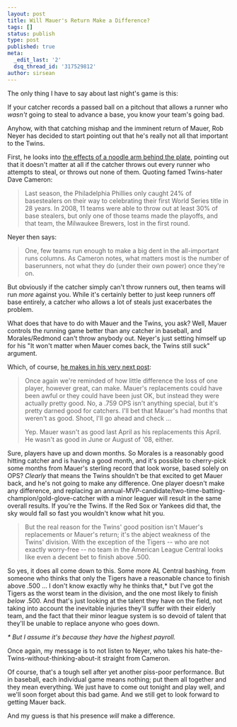 ```yaml
---
layout: post
title: Will Mauer's Return Make a Difference?
tags: []
status: publish
type: post
published: true
meta:
  _edit_last: '2'
  dsq_thread_id: '317529812'
author: sirsean
---
```

The only thing I have to say about last night's game is this:

If your catcher records a passed ball on a pitchout that allows a runner who <em>wasn't</em> going to steal to advance a base, you know your team's going bad.

Anyhow, with that catching mishap and the imminent return of Mauer, Rob Neyer has decided to start pointing out that he's really not all that important to the Twins.

First, he looks into <a href="http://myespn.go.com/blogs/sweetspot/0-1-125/Don-t-worry-about-that-noodle-arm.html">the effects of a noodle arm behind the plate</a>, pointing out that it doesn't matter at all if the catcher throws out every runner who attempts to steal, or throws out none of them. Quoting famed Twins-hater Dave Cameron:
<blockquote>Last season, the Philadelphia Phillies only caught 24% of basestealers on their way to celebrating their first World Series title in 28 years. In 2008, 11 teams were able to throw out at least 30% of base stealers, but only one of those teams made the playoffs, and that team, the Milwaukee Brewers, lost in the first round.</blockquote>
Neyer then says:
<blockquote>One, few teams run enough to make a big dent in the all-important runs columns. As Cameron notes, what matters most is the number of baserunners, not what they do (under their own power) once they're on.</blockquote>
But obviously if the catcher simply can't throw runners out, then teams will run <em>more</em> against you. While it's certainly better to just keep runners off base entirely, a catcher who allows a lot of steals just exacerbates the problem.

What does that have to do with Mauer and the Twins, you ask? Well, Mauer controls the running game better than any catcher in baseball, and Morales/Redmond can't throw anybody out. Neyer's just setting himself up for his "It won't matter when Mauer comes back, the Twins still suck" argument.

Which, of course, <a href="http://myespn.go.com/blogs/sweetspot/0-1-126/Will-Mauer-key-Twins--surge-.html">he makes in his very next post</a>:
<blockquote>Once again we're reminded of how little difference the loss of one player, however great, can make. Mauer's replacements could have been awful or they could have been just OK, but instead they were actually pretty good. No, a .759 OPS isn't anything special, but it's pretty darned good for catchers. I'll bet that Mauer's had months that weren't as good. Shoot, I'll go ahead and check ...

Yep. Mauer wasn't as good last April as his replacements this April. He wasn't as good in June or August of '08, either.</blockquote>
Sure, players have up and down months. So Morales is a reasonably good hitting catcher and is having a good month, and it's possible to cherry-pick some months from Mauer's sterling record that look worse, based solely on OPS? <em>Clearly</em> that means the Twins shouldn't be that excited to get Mauer back, and he's not going to make any difference. One player doesn't make any difference, and replacing an annual-MVP-candidate/two-time-batting-champion/gold-glove-catcher with a minor leaguer will result in the same overall results. If you're the Twins. If the Red Sox or Yankees did that, the sky would fall so fast you wouldn't know what hit you.
<blockquote>But the real reason for the Twins' good position isn't Mauer's replacements or Mauer's return; it's the abject weakness of the Twins' division. With the exception of the Tigers -- who are not exactly worry-free -- no team in the American League Central looks like even a decent bet to finish above .500.</blockquote>
So yes, it does all come down to this. Some more AL Central bashing, from someone who thinks that only the Tigers have a reasonable chance to finish above .500 ... I don't know exactly why he thinks that,* but I've got the Tigers as the worst team in the division, and the one most likely to finish <em>below</em> .500. And that's just looking at the talent they have on the field, not taking into account the inevitable injuries they'll suffer with their elderly team, and the fact that their minor league system is so devoid of talent that they'll be unable to replace anyone who goes down.

<em>* But I assume it's because they have the highest payroll.</em>

Once again, my message is to not listen to Neyer, who takes his hate-the-Twins-without-thinking-about-it straight from Cameron.

Of course, that's a tough sell after yet another piss-poor performance. But in baseball, each individual game means nothing; put them all together and they mean everything. We just have to come out tonight and play well, and we'll soon forget about this bad game. And we still get to look forward to getting Mauer back.

And my guess is that his presence <em>will</em> make a difference.
